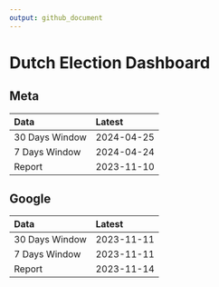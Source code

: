 ```yaml
---
output: github_document
---
```


# Dutch Election Dashboard



## Meta


|Data           |Latest     |
|:--------------|:----------|
|30 Days Window |2024-04-25 |
|7 Days Window  |2024-04-24 |
|Report         |2023-11-10 |

## Google


|Data           |Latest     |
|:--------------|:----------|
|30 Days Window |2023-11-11 |
|7 Days Window  |2023-11-11 |
|Report         |2023-11-14 |
